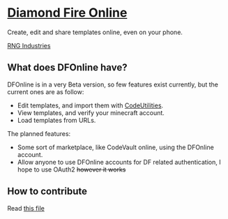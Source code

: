 # [Diamond Fire Online](https://dfonline.dev "DFOnline 0.0.1")
Create, edit and share templates online, even on your phone.

[RNG Industries](https://discord.gg/NqU6XnyVPA "Discord server")

## What does DFOnline have?

DFOnline is in a very Beta version, so few features exist currently, but the current ones are as follow:
- Edit templates, and import them with [CodeUtilities](https://codeutilities.github.io/).
- View templates, and verify your minecraft account.
- Load templates from URLs.

The planned features:
- Some sort of marketplace, like CodeVault online, using the DFOnline account.
- Allow anyone to use DFOnline accounts for DF related authentication, I hope to use OAuth2 ~~however it works~~

## How to contribute
Read [this file](CONTRIBUTING.md)
